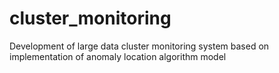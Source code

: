 # cluster_monitoring
Development of large data cluster monitoring system based on implementation of anomaly location algorithm model
